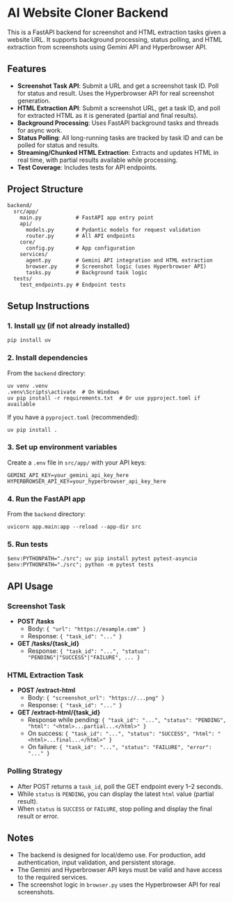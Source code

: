# AI Website Cloner Backend

This is a FastAPI backend for screenshot and HTML extraction tasks given a website URL. It supports background processing, status polling, and HTML extraction from screenshots using Gemini API and Hyperbrowser API.

## Features
- **Screenshot Task API**: Submit a URL and get a screenshot task ID. Poll for status and result. Uses the Hyperbrowser API for real screenshot generation.
- **HTML Extraction API**: Submit a screenshot URL, get a task ID, and poll for extracted HTML as it is generated (partial and final results).
- **Background Processing**: Uses FastAPI background tasks and threads for async work.
- **Status Polling**: All long-running tasks are tracked by task ID and can be polled for status and results.
- **Streaming/Chunked HTML Extraction**: Extracts and updates HTML in real time, with partial results available while processing.
- **Test Coverage**: Includes tests for API endpoints.

## Project Structure
```
backend/
  src/app/
    main.py           # FastAPI app entry point
    api/
      models.py       # Pydantic models for request validation
      router.py       # All API endpoints
    core/
      config.py       # App configuration
    services/
      agent.py        # Gemini API integration and HTML extraction
      browser.py      # Screenshot logic (uses Hyperbrowser API)
      tasks.py        # Background task logic
  tests/
    test_endpoints.py # Endpoint tests
```

## Setup Instructions

### 1. Install [uv](https://github.com/astral-sh/uv) (if not already installed)
```
pip install uv
```

### 2. Install dependencies
From the `backend` directory:
```
uv venv .venv
.venv\Scripts\activate  # On Windows
uv pip install -r requirements.txt  # Or use pyproject.toml if available
```

If you have a `pyproject.toml` (recommended):
```
uv pip install .
```

### 3. Set up environment variables
Create a `.env` file in `src/app/` with your API keys:
```
GEMINI_API_KEY=your_gemini_api_key_here
HYPERBROWSER_API_KEY=your_hyperbrowser_api_key_here
```

### 4. Run the FastAPI app
From the `backend` directory:
```
uvicorn app.main:app --reload --app-dir src
```

### 5. Run tests
```
$env:PYTHONPATH="./src"; uv pip install pytest pytest-asyncio
$env:PYTHONPATH="./src"; python -m pytest tests
```

## API Usage

### Screenshot Task
- **POST /tasks**
  - Body: `{ "url": "https://example.com" }`
  - Response: `{ "task_id": "..." }`
- **GET /tasks/{task_id}**
  - Response: `{ "task_id": "...", "status": "PENDING"|"SUCCESS"|"FAILURE", ... }`

### HTML Extraction Task
- **POST /extract-html**
  - Body: `{ "screenshot_url": "https://...png" }`
  - Response: `{ "task_id": "..." }`
- **GET /extract-html/{task_id}**
  - Response while pending: `{ "task_id": "...", "status": "PENDING", "html": "<html>...partial...</html>" }`
  - On success: `{ "task_id": "...", "status": "SUCCESS", "html": "<html>...final...</html>" }`
  - On failure: `{ "task_id": "...", "status": "FAILURE", "error": "..." }`

### Polling Strategy
- After POST returns a `task_id`, poll the GET endpoint every 1–2 seconds.
- While `status` is `PENDING`, you can display the latest `html` value (partial result).
- When `status` is `SUCCESS` or `FAILURE`, stop polling and display the final result or error.

## Notes
- The backend is designed for local/demo use. For production, add authentication, input validation, and persistent storage.
- The Gemini and Hyperbrowser API keys must be valid and have access to the required services.
- The screenshot logic in `browser.py` uses the Hyperbrowser API for real screenshots.


